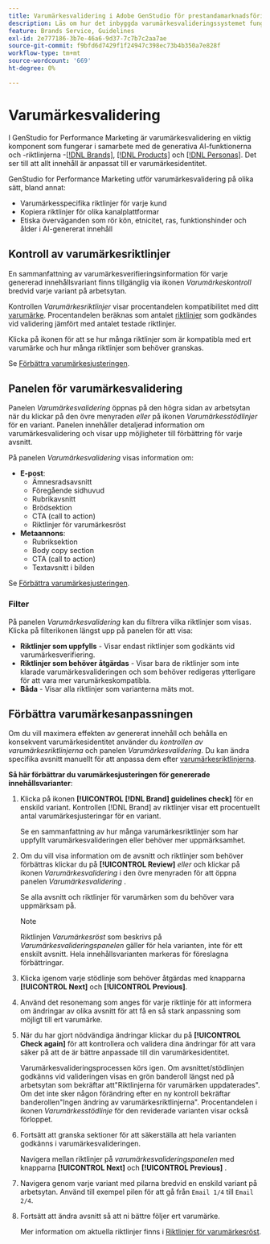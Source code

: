 ```yaml
---
title: Varumärkesvalidering i Adobe GenStudio för prestandamarknadsföring
description: Läs om hur det inbyggda varumärkesvalideringssystemet fungerar i GenStudio för Performance Marketing.
feature: Brands Service, Guidelines
exl-id: 2e777186-3b7e-46a6-9d37-7c7b7c2aa7ae
source-git-commit: f9bfd6d7429f1f24947c398ec73b4b350a7e828f
workflow-type: tm+mt
source-wordcount: '669'
ht-degree: 0%

---
```


# Varumärkesvalidering

I GenStudio for Performance Marketing är varumärkesvalidering en viktig komponent som fungerar i samarbete med de generativa AI-funktionerna och -riktlinjerna -[[!DNL Brands]](/help/user-guide/guidelines/brands.md), [[!DNL Products]](/help/user-guide/guidelines/products.md) och [[!DNL Personas]](/help/user-guide/guidelines/personas.md). Det ser till att allt innehåll är anpassat till er varumärkesidentitet.

GenStudio for Performance Marketing utför varumärkesvalidering på olika sätt, bland annat:

* Varumärkesspecifika riktlinjer för varje kund
* Kopiera riktlinjer för olika kanalplattformar
* Etiska överväganden som rör kön, etnicitet, ras, funktionshinder och ålder i AI-genererat innehåll

## Kontroll av varumärkesriktlinjer

En sammanfattning av varumärkesverifieringsinformation för varje genererad innehållsvariant finns tillgänglig via ikonen _Varumärkeskontroll_ bredvid varje variant på arbetsytan.

Kontrollen _Varumärkesriktlinjer_ visar procentandelen kompatibilitet med ditt [varumärke](brands.md). Procentandelen beräknas som antalet [riktlinjer](overview.md) som godkändes vid validering jämfört med antalet testade riktlinjer.

Klicka på ikonen för att se hur många riktlinjer som är kompatibla med ert varumärke och hur många riktlinjer som behöver granskas.

Se [Förbättra varumärkesjusteringen](#improve-brand-alignment).

## Panelen för varumärkesvalidering

Panelen _Varumärkesvalidering_ öppnas på den högra sidan av arbetsytan när du klickar på den övre menyraden _eller_ på ikonen _Varumärkesstödlinjer_ för en variant. Panelen innehåller detaljerad information om varumärkesvalidering och visar upp möjligheter till förbättring för varje avsnitt.

På panelen _Varumärkesvalidering_ visas information om:

* **E-post**:
   * Ämnesradsavsnitt
   * Föregående sidhuvud
   * Rubrikavsnitt
   * Brödsektion
   * CTA (call to action)
   * Riktlinjer för varumärkesröst
* **Metaannons**:
   * Rubriksektion
   * Body copy section
   * CTA (call to action)
   * Textavsnitt i bilden

Se [Förbättra varumärkesjusteringen](#improve-brand-alignment).

### Filter

På panelen _Varumärkesvalidering_ kan du filtrera vilka riktlinjer som visas. Klicka på filterikonen längst upp på panelen för att visa:

* **Riktlinjer som uppfylls** - Visar endast riktlinjer som godkänts vid varumärkesverifiering.
* **Riktlinjer som behöver åtgärdas** - Visar bara de riktlinjer som inte klarade varumärkesvalideringen och som behöver redigeras ytterligare för att vara mer varumärkeskompatibla.
* **Båda** - Visar alla riktlinjer som varianterna mäts mot.

## Förbättra varumärkesanpassningen

Om du vill maximera effekten av genererat innehåll och behålla en konsekvent varumärkesidentitet använder du _kontrollen av varumärkesriktlinjerna_ och panelen _Varumärkesvalidering_. Du kan ändra specifika avsnitt manuellt för att anpassa dem efter [varumärkesriktlinjerna](brands.md).

**Så här förbättrar du varumärkesjusteringen för genererade innehållsvarianter**:

1. Klicka på ikonen **[!UICONTROL [!DNL Brand] guidelines check]** för en enskild variant. Kontrollen [!DNL Brand] av riktlinjer visar ett procentuellt antal varumärkesjusteringar för en variant.

   Se en sammanfattning av hur många varumärkesriktlinjer som har uppfyllt varumärkesvalideringen eller behöver mer uppmärksamhet.

1. Om du vill visa information om de avsnitt och riktlinjer som behöver förbättras klickar du på **[!UICONTROL Review]** _eller_ och klickar på ikonen _Varumärkesvalidering_ i den övre menyraden för att öppna panelen _Varumärkesvalidering_ .

   Se alla avsnitt och riktlinjer för varumärken som du behöver vara uppmärksam på.

   >[!NOTE]
   >
   > Riktlinjen _Varumärkesröst_ som beskrivs på _Varumärkesvalideringspanelen_ gäller för hela varianten, inte för ett enskilt avsnitt. Hela innehållsvarianten markeras för föreslagna förbättringar.

1. Klicka igenom varje stödlinje som behöver åtgärdas med knapparna **[!UICONTROL Next]** och **[!UICONTROL Previous]**.

1. Använd det resonemang som anges för varje riktlinje för att informera om ändringar av olika avsnitt för att få en så stark anpassning som möjligt till ert varumärke.


1. När du har gjort nödvändiga ändringar klickar du på **[!UICONTROL Check again]** för att kontrollera och validera dina ändringar för att vara säker på att de är bättre anpassade till din varumärkesidentitet.

   Varumärkesvalideringsprocessen körs igen. Om avsnittet/stödlinjen godkänns vid valideringen visas en grön banderoll längst ned på arbetsytan som bekräftar att&quot;Riktlinjerna för varumärken uppdaterades&quot;. Om det inte sker någon förändring efter en ny kontroll bekräftar banderollen&quot;Ingen ändring av varumärkesriktlinjerna&quot;. Procentandelen i ikonen _Varumärkesstödlinje_ för den reviderade varianten visar också förloppet.

1. Fortsätt att granska sektioner för att säkerställa att hela varianten godkänns i varumärkesvalideringen.

   Navigera mellan riktlinjer på _varumärkesvalideringspanelen_ med knapparna **[!UICONTROL Next]** och **[!UICONTROL Previous]** .

1. Navigera genom varje variant med pilarna bredvid en enskild variant på arbetsytan. Använd till exempel pilen för att gå från `Email 1/4` till `Email 2/4`.
1. Fortsätt att ändra avsnitt så att ni bättre följer ert varumärke.

   Mer information om aktuella riktlinjer finns i [Riktlinjer för varumärkesröst](/help/user-guide/guidelines/brands.md#brand-voice-guidelines).
